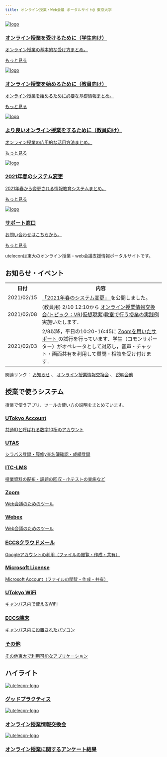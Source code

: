 ```yaml
---
title: オンライン授業・Web会議 ポータルサイト@ 東京大学
---
```


<section class="top-page-section-wrapper">
  <div class="top-page-top-wrapper">
    <a class="top-page-top-element-wrapper" href="oc/">
      <div class="top-page-top-element">
        <img src="/assets/images/online_students.svg" alt="logo" />
        <h3>オンライン授業を受けるために（学生向け）</h3>
        <p>オンライン授業の基本的な受け方まとめ。</p>
        <p class="watch-more">もっと見る</p>
      </div>
    </a>
    <a class="top-page-top-element-wrapper" href="faculty_members/">
      <div class="top-page-top-element">
        <img src="/assets/images/online_profs.svg" alt="logo" />
        <h3>オンライン授業を始めるために（教員向け）</h3>
        <p>オンライン授業を始めるために必要な基礎情報まとめ。</p>
        <p class="watch-more">もっと見る</p>
      </div>
    </a>
    <a class="top-page-top-element-wrapper" href="#">
      <div class="top-page-top-element">
        <img src="/assets/images/online_application.svg" alt="logo" />
        <h3>より良いオンライン授業をするために（教員向け）</h3>
        <p>オンライン授業の応用的な活用方法まとめ。</p>
        <p class="watch-more">もっと見る</p>
      </div>
    </a>
    <a class="top-page-top-element-wrapper" href="change2021s/">
      <div class="top-page-top-element">
        <img src="/assets/images/system_2021.svg" alt="logo" />
        <h3>2021年春のシステム変更</h3>
        <p>2021年春から変更される情報教育システムまとめ。</p>
        <p class="watch-more">もっと見る</p>
      </div>
    </a>
    <a class="top-page-top-element-wrapper" href="#">
      <div class="top-page-top-element">
        <img src="/assets/images/support.svg" alt="logo" />
        <h3>サポート窓口</h3>
        <p>お問い合わせはこちらから。</p>
        <p class="watch-more">もっと見る</p>
      </div>
    </a>
  </div>
</section>

<p class="about_this_site">
  uteleconは東大のオンライン授業・web会議支援情報ポータルサイトです。
</p>

<section class="top-page-section-wrapper">
  <h2>お知らせ・イベント</h2>
  <table>
    <tr>
      <th>日付</th>
      <th>内容</th>
    </tr>
    <tr>
      <td>2021/02/15</td>
      <td>
        <a href="change2021s/"> 「2021年春のシステム変更」 </a>
        を公開しました。
      </td>
    </tr>
    <tr>
      <td>2021/02/08</td>
      <td>
        (教員用) 2/10 12:10から
        <a href="events/2020-luncheon/">
          オンライン授業情報交換会(トピック：VR(仮想現実)教室で行う授業の実践例
        </a>
        実施いたします．
      </td>
    </tr>
    <tr>
      <td>2021/02/03</td>
      <td>
        2/8以降，平日の10:20-16:45に
        <a
          href="supports/#zoom%E3%82%92%E7%94%A8%E3%81%84%E3%81%9F%E3%82%B5%E3%83%9D%E3%83%BC%E3%83%88"
        >
          Zoomを用いたサポート
        </a>
        の試行を行っています．学生（コモンサポーター）がオペレータとして対応し，音声・チャット・画面共有を利用して質問・相談を受け付けます．
      </td>
    </tr>
  </table>
  <p>
    関連リンク：
    <a href="notice/">お知らせ</a>
    、
    <a href="events/2020-luncheon/">オンライン授業情報交換会</a>
    、
    <a href="events/">説明会他</a>
  </p>
</section>

<section class="top-page-section-wrapper">
  <h2>授業で使うシステム</h2>
  <p class="top-page-section-description">
    授業で使うアプリ、ツールの使い方の説明をまとめています。
  </p>
  <div class="small-card-wrapper">
    <a href="#" class="small-card-anchor">
      <div class="small-card">
        <h3>UTokyo Account</h3>
        <p>共通IDと呼ばれる数字10桁のアカウント</p>
      </div>
    </a>
    <a href="#" class="small-card-anchor">
      <div class="small-card">
        <h3>UTAS</h3>
        <p>シラバス登録・履修y査名簿確認・成績登録</p>
      </div>
    </a>
    <a href="#" class="small-card-anchor">
      <div class="small-card">
        <h3>ITC-LMS</h3>
        <p>授業資料の配布・課題の回収・小テストの実施など</p>
      </div>
    </a>
    <a href="#" class="small-card-anchor">
      <div class="small-card">
        <h3>Zoom</h3>
        <p>Web会議のためのツール</p>
      </div>
    </a>
    <a href="#" class="small-card-anchor">
      <div class="small-card">
        <h3>Webex</h3>
        <p>Web会議のためのツール</p>
      </div>
    </a>
    <a href="#" class="small-card-anchor">
      <div class="small-card">
        <h3>ECCSクラウドメール</h3>
        <p>Googleアカウントの利用（ファイルの閲覧・作成・共有）</p>
      </div>
    </a>
    <a href="#" class="small-card-anchor">
      <div class="small-card">
        <h3>Microsoft License</h3>
        <p>Microsoft Account（ファイルの閲覧・作成・共有）</p>
      </div>
    </a>
    <a href="#" class="small-card-anchor">
      <div class="small-card">
        <h3>UTokyo WiFi</h3>
        <p>キャンパス内で使えるWiFi</p>
      </div>
    </a>
    <a href="#" class="small-card-anchor">
      <div class="small-card">
        <h3>ECCS端末</h3>
        <p>キャンパス内に設置されたパソコン</p>
      </div>
    </a>
    <a href="#" class="small-card-anchor">
      <div class="small-card">
        <h3>その他</h3>
        <p>その他東大で利用可能なアプリケーション</p>
      </div>
    </a>
  </div>
</section>

<section class="top-page-section-wrapper">
  <h2>ハイライト</h2>
  <div class="normal-card-wrapper">
    <a href="#" class="normal-card-anchor">
      <div class="normal-card">
        <img src="/assets/images/hoge.svg" alt="utelecon-logo" />
        <h3>グッドプラクティス</h3>
      </div>
    </a>
    <a href="#" class="normal-card-anchor">
      <div class="normal-card">
        <img src="/assets/images/hoge.svg" alt="utelecon-logo" />
        <h3>オンライン授業情報交換会</h3>
      </div>
    </a>
    <a href="#" class="normal-card-anchor">
      <div class="normal-card">
        <img src="/assets/images/hoge.svg" alt="utelecon-logo" />
        <h3>オンライン授業に関するアンケート結果</h3>
      </div>
    </a>
  </div>
</section>
